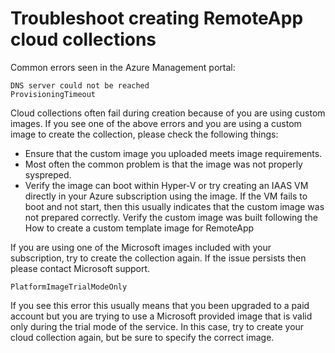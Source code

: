 
<properties 
    pageTitle="Troubleshoot RemoteApp cloud collections - creation"
    description="Learn how to troubleshoot RemoteApp cloud collection creation failures" 
    services="remoteapp" 
    documentationCenter="" 
    authors="vkbucha" 
    manager="mbaldwin" />

<tags
	ms.service="remoteapp"
	ms.date="11/04/2015"
	wacn.date=""/>



# Troubleshoot creating RemoteApp cloud collections

<!-- deleted by customization
If you are having problems creating a cloud collection, check out the following information.

## Your image is invalid ##
If you see a message like, "GoldImageInvalid" when you are waiting for Azure to provision your collection, it means that your template image doesn't meet the [defined image requirements](/documentation/articles/remoteapp-imagereqs). So, go read those [requirements](/documentation/articles/remoteapp-imagereqs), fix your image, and try to create your collection again.

## Common errors seen in the Azure Management portal
-->
<!-- keep by customization: begin -->
Common errors seen in the Azure Management portal:
<!-- keep by customization: end -->

	DNS server could not be reached
	ProvisioningTimeout

Cloud collections often fail during creation because of you are using custom images.  If you see one of the above errors and you are using a custom image to create the collection, please check the following things:

- Ensure that the custom image you uploaded meets image requirements. 
- Most often the common problem is that the image was not properly syspreped.  
- Verify the image can boot within Hyper-V or try creating an IAAS VM directly in your Azure subscription using the image. If the VM fails to boot and not start, then this usually indicates that the custom image was not prepared correctly.  Verify the custom image was built following the How to create a custom template image for RemoteApp

If you are using one of the Microsoft images included with your subscription, try to create the collection again. If the issue persists then please contact Microsoft support.

	PlatformImageTrialModeOnly

If you see this error this usually means that you been upgraded to a paid account but you are trying to use a Microsoft provided image that is valid only during the trial mode of the service. In this case, try to create your cloud collection again, but be sure to specify the correct image.
 